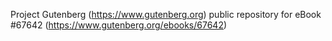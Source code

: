 Project Gutenberg (https://www.gutenberg.org) public repository for
eBook #67642 (https://www.gutenberg.org/ebooks/67642)
